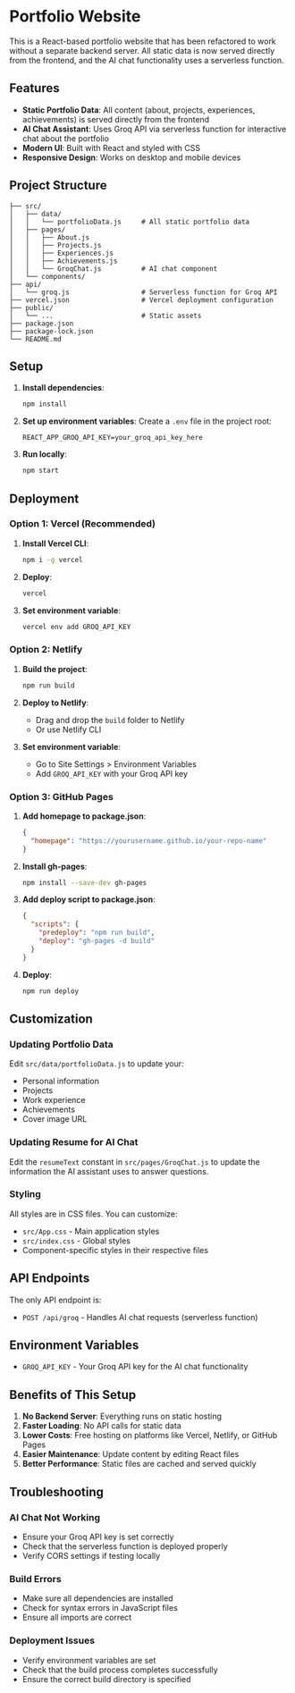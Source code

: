 # Portfolio Website

This is a React-based portfolio website that has been refactored to work without a separate backend server. All static data is now served directly from the frontend, and the AI chat functionality uses a serverless function.

## Features

- **Static Portfolio Data**: All content (about, projects, experiences, achievements) is served directly from the frontend
- **AI Chat Assistant**: Uses Groq API via serverless function for interactive chat about the portfolio
- **Modern UI**: Built with React and styled with CSS
- **Responsive Design**: Works on desktop and mobile devices

## Project Structure

```
├── src/
│   ├── data/
│   │   └── portfolioData.js     # All static portfolio data
│   ├── pages/
│   │   ├── About.js
│   │   ├── Projects.js
│   │   ├── Experiences.js
│   │   ├── Achievements.js
│   │   └── GroqChat.js          # AI chat component
│   └── components/
├── api/
│   └── groq.js                  # Serverless function for Groq API
├── vercel.json                  # Vercel deployment configuration
├── public/
│   └── ...                      # Static assets
├── package.json
├── package-lock.json
└── README.md
```

## Setup

1. **Install dependencies**:
   ```bash
   npm install
   ```

2. **Set up environment variables**:
   Create a `.env` file in the project root:
   ```
   REACT_APP_GROQ_API_KEY=your_groq_api_key_here
   ```

3. **Run locally**:
   ```bash
   npm start
   ```

## Deployment

### Option 1: Vercel (Recommended)

1. **Install Vercel CLI**:
   ```bash
   npm i -g vercel
   ```

2. **Deploy**:
   ```bash
   vercel
   ```

3. **Set environment variable**:
   ```bash
   vercel env add GROQ_API_KEY
   ```

### Option 2: Netlify

1. **Build the project**:
   ```bash
   npm run build
   ```

2. **Deploy to Netlify**:
   - Drag and drop the `build` folder to Netlify
   - Or use Netlify CLI

3. **Set environment variable**:
   - Go to Site Settings > Environment Variables
   - Add `GROQ_API_KEY` with your Groq API key

### Option 3: GitHub Pages

1. **Add homepage to package.json**:
   ```json
   {
     "homepage": "https://yourusername.github.io/your-repo-name"
   }
   ```

2. **Install gh-pages**:
   ```bash
   npm install --save-dev gh-pages
   ```

3. **Add deploy script to package.json**:
   ```json
   {
     "scripts": {
       "predeploy": "npm run build",
       "deploy": "gh-pages -d build"
     }
   }
   ```

4. **Deploy**:
   ```bash
   npm run deploy
   ```

## Customization

### Updating Portfolio Data

Edit `src/data/portfolioData.js` to update your:
- Personal information
- Projects
- Work experience
- Achievements
- Cover image URL

### Updating Resume for AI Chat

Edit the `resumeText` constant in `src/pages/GroqChat.js` to update the information the AI assistant uses to answer questions.

### Styling

All styles are in CSS files. You can customize:
- `src/App.css` - Main application styles
- `src/index.css` - Global styles
- Component-specific styles in their respective files

## API Endpoints

The only API endpoint is:
- `POST /api/groq` - Handles AI chat requests (serverless function)

## Environment Variables

- `GROQ_API_KEY` - Your Groq API key for the AI chat functionality

## Benefits of This Setup

1. **No Backend Server**: Everything runs on static hosting
2. **Faster Loading**: No API calls for static data
3. **Lower Costs**: Free hosting on platforms like Vercel, Netlify, or GitHub Pages
4. **Easier Maintenance**: Update content by editing React files
5. **Better Performance**: Static files are cached and served quickly

## Troubleshooting

### AI Chat Not Working
- Ensure your Groq API key is set correctly
- Check that the serverless function is deployed properly
- Verify CORS settings if testing locally

### Build Errors
- Make sure all dependencies are installed
- Check for syntax errors in JavaScript files
- Ensure all imports are correct

### Deployment Issues
- Verify environment variables are set
- Check that the build process completes successfully
- Ensure the correct build directory is specified
